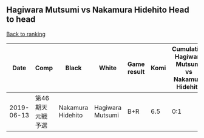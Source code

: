 ## Hagiwara Mutsumi vs Nakamura Hidehito Head to head

[Back to ranking](../../index.md)




| **Date** | **Comp** | **Black** | **White** | **Game result** | **Komi** | **Cumulative Hagiwara Mutsumi vs Nakamura Hidehito** | **Hagiwara Mutsumi streak** | **Nakamura Hidehito streak** | 
| --- | --- | --- | --- | --- | --- | --- | --- | --- |
| 2019-06-13 | 第46期天元戦予選 | Nakamura Hidehito | Hagiwara Mutsumi | B+R | 6.5 | 0:1 | 0 | 1 |




